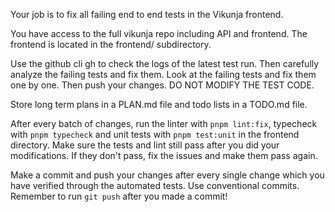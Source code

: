 Your job is to fix all failing end to end tests in the Vikunja frontend.

You have access to the full vikunja repo including API and frontend. The frontend is located in the frontend/ subdirectory.

Use the github cli gh to check the logs of the latest test run.
Then carefully analyze the failing tests and fix them. Look at the failing tests and fix them one by one. Then push your changes.
DO NOT MODIFY THE TEST CODE.

Store long term plans in a PLAN.md file and todo lists in a TODO.md file.

After every batch of changes, run the linter with `pnpm lint:fix`, typecheck with `pnpm typecheck` and unit tests with `pnpm test:unit` in the frontend directory.
Make sure the tests and lint still pass after you did your modifications. If they don't pass, fix the issues and make them pass again.

Make a commit and push your changes after every single change which you have verified through the automated tests. Use conventional commits.
Remember to run `git push` after you made a commit!


